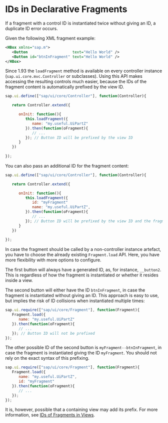 <!-- loio0715706772ed43f389d2ab9b381ef8ec -->

# IDs in Declarative Fragments

If a fragment with a control ID is instantiated twice without giving an ID, a duplicate ID error occurs.

Given the following XML fragment example:

```xml
<HBox xmlns="sap.m">
   <Button                    text="Hello World" />
   <Button id="btnInFragment" text="Hello World" />
</HBox>
```

Since 1.93 the `loadFragment` method is available on every controller instance \(`sap.ui.core.mvc.Controller` or subclasses\). Using this API makes accessing the resulting controls much easier, because the IDs of the fragment content is automatically prefixed by the view ID.

```js
sap.ui.define(["sap/ui/core/Controller"], function(Controller){

   return Controller.extend({

      onInit: function(){
         this.loadFragment({
            name: "my.useful.UiPartZ"
         }).then(function(oFragment){
            // ...
         }); // Button ID will be prefixed by the view ID
      }
   })
  
});
```

You can also pass an additional ID for the fragment content:

```js
sap.ui.define(["sap/ui/core/Controller"], function(Controller){

   return Controller.extend({

      onInit: function(){
         this.loadFragment({
            id: "myFragment"
            name: "my.useful.UiPartZ",
         }).then(function(oFragment){
            // ...
         }); // Button ID will be prefixed by the view ID and the fragment ID
      }
   })
  
});
```

In case the fragment should be called by a non-controller instance artefact, you have to choose the already existing `Fragment.load` API. Here, you have more flexibility with more options to configure.

The first button will always have a generated ID, as, for instance, `__button2`. This is regardless of how the fragment is instantiated or whether it resides inside a view.

The second button will either have the ID `btnInFragment`, in case the fragment is instantiated without giving an ID. This approach is easy to use, but implies the risk of ID collisions when instantiated multiple times:

```js
sap.ui.require(["sap/ui/core/Fragment"], function(Fragment){
   Fragment.load({
      name: "my.useful.UiPartZ"
   }).then(function(oFragment){
      // ...
   }); // Button ID will not be prefixed
});
```

The other possible ID of the second button is `myFragment--btnInFragment`, in case the fragment is instantiated giving the ID `myFragment`. You should not rely on the exact syntax of this prefixing.

```js
sap.ui.require(["sap/ui/core/Fragment"], function(Fragment){
   Fragment.load({
      name: "my.useful.UiPartZ",
      id: "myFragment"
   }).then(function(oFragment){
      // ...
   });
});
```

It is, however, possible that a containing view may add its prefix. For more information, see [IDs of Fragments in Views](ids-of-fragments-in-views-f10bf70.md).

